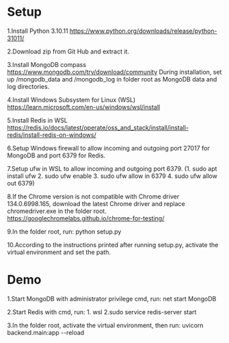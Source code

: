 # Setup 

1.Install Python 3.10.11 https://www.python.org/downloads/release/python-31011/ 

2.Download zip from Git Hub and extract it. 

3.Install MongoDB compass https://www.mongodb.com/try/download/community During installation, set up /mongodb_data and /mongodb_log in folder root as MongoDB data and log directories. 

4.Install Windows Subsystem for Linux (WSL) https://learn.microsoft.com/en-us/windows/wsl/install 

5.Install Redis in WSL https://redis.io/docs/latest/operate/oss_and_stack/install/install-redis/install-redis-on-windows/ 

6.Setup Windows firewall to allow incoming and outgoing port 27017 for MongoDB and port 6379 for Redis. 

7.Setup ufw in WSL to allow incoming and outgoing port 6379. (1. sudo apt install ufw 2. sudo ufw enable 3. sudo ufw allow in 6379 4. sudo ufw allow out 6379) 

8.If the Chrome version is not compatible with Chrome driver 134.0.6998.165, download the latest Chrome driver and replace chromedriver.exe in the folder root. https://googlechromelabs.github.io/chrome-for-testing/ 

9.In the folder root, run: python setup.py 

10.According to the instructions printed after running setup.py, activate the virtual environment and set the path. 



# Demo 

1.Start MongoDB with administrator privilege cmd, run: net start MongoDB 

2.Start Redis with cmd, run: 1. wsl 2.sudo service redis-server start 

3.In the folder root, activate the virtual environment, then run: uvicorn backend.main:app --reload
